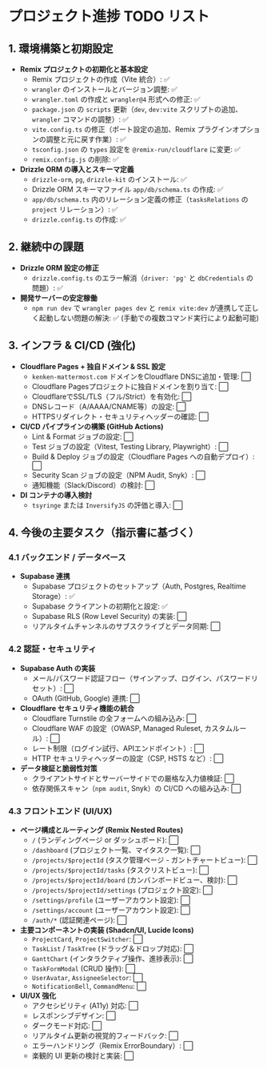 # プロジェクト進捗 TODO リスト

## 1. 環境構築と初期設定
*   **Remix プロジェクトの初期化と基本設定**
    *   Remix プロジェクトの作成（Vite 統合）: ✅
    *   `wrangler` のインストールとバージョン調整: ✅
    *   `wrangler.toml` の作成と `wrangler@4` 形式への修正: ✅
    *   `package.json` の `scripts` 更新（`dev`, `dev:vite` スクリプトの追加、`wrangler` コマンドの調整）: ✅
    *   `vite.config.ts` の修正（ポート設定の追加、Remix プラグインオプションの調整と元に戻す作業）: ✅
    *   `tsconfig.json` の `types` 設定を `@remix-run/cloudflare` に変更: ✅
    *   `remix.config.js` の削除: ✅
*   **Drizzle ORM の導入とスキーマ定義**
    *   `drizzle-orm`, `pg`, `drizzle-kit` のインストール: ✅
    *   Drizzle ORM スキーマファイル `app/db/schema.ts` の作成: ✅
    *   `app/db/schema.ts` 内のリレーション定義の修正（`tasksRelations` の `project` リレーション）: ✅
    *   `drizzle.config.ts` の作成: ✅

## 2. 継続中の課題
*   **Drizzle ORM 設定の修正**
    *   `drizzle.config.ts` のエラー解消（`driver: 'pg'` と `dbCredentials` の問題）: ✅
*   **開発サーバーの安定稼働**
    *   `npm run dev` で `wrangler pages dev` と `remix vite:dev` が連携して正しく起動しない問題の解決: ✅ (手動での複数コマンド実行により起動可能)

## 3. インフラ & CI/CD (強化)
*   **Cloudflare Pages + 独自ドメイン & SSL 設定**
    *   `kenken-mattermost.com` ドメインをCloudflare DNSに追加・管理: ⬜
    *   Cloudflare Pagesプロジェクトに独自ドメインを割り当て: ⬜
    *   CloudflareでSSL/TLS（フル/Strict）を有効化: ⬜
    *   DNSレコード（A/AAAA/CNAME等）の設定: ⬜
    *   HTTPSリダイレクト・セキュリティヘッダーの確認: ⬜
*   **CI/CD パイプラインの構築 (GitHub Actions)**
    *   Lint & Format ジョブの設定: ⬜
    *   Test ジョブの設定（Vitest, Testing Library, Playwright）: ⬜
    *   Build & Deploy ジョブの設定（Cloudflare Pages への自動デプロイ）: ⬜
    *   Security Scan ジョブの設定（NPM Audit, Snyk）: ⬜
    *   通知機能（Slack/Discord）の検討: ⬜
*   **DI コンテナの導入検討**
    *   `tsyringe` または `InversifyJS` の評価と導入: ⬜

## 4. 今後の主要タスク（指示書に基づく）

### 4.1 バックエンド / データベース
*   **Supabase 連携**
    *   Supabase プロジェクトのセットアップ（Auth, Postgres, Realtime Storage）: ✅
    *   Supabase クライアントの初期化と設定: ✅
    *   Supabase RLS (Row Level Security) の実装: ⬜
    *   リアルタイムチャンネルのサブスクライブとデータ同期: ⬜

### 4.2 認証・セキュリティ
*   **Supabase Auth の実装**
    *   メール/パスワード認証フロー（サインアップ、ログイン、パスワードリセット）: ⬜
    *   OAuth (GitHub, Google) 連携: ⬜
*   **Cloudflare セキュリティ機能の統合**
    *   Cloudflare Turnstile の全フォームへの組み込み: ⬜
    *   Cloudflare WAF の設定（OWASP, Managed Ruleset, カスタムルール）: ⬜
    *   レート制限（ログイン試行、APIエンドポイント）: ⬜
    *   HTTP セキュリティヘッダーの設定（CSP, HSTS など）: ⬜
*   **データ検証と脆弱性対策**
    *   クライアントサイドとサーバーサイドでの厳格な入力値検証: ⬜
    *   依存関係スキャン（`npm audit`, Snyk）の CI/CD への組み込み: ⬜

### 4.3 フロントエンド (UI/UX)
*   **ページ構成とルーティング (Remix Nested Routes)**
    *   `/` (ランディングページ or ダッシュボード): ⬜
    *   `/dashboard` (プロジェクト一覧、マイタスク一覧): ⬜
    *   `/projects/$projectId` (タスク管理ページ - ガントチャートビュー): ⬜
    *   `/projects/$projectId/tasks` (タスクリストビュー): ⬜
    *   `/projects/$projectId/board` (カンバンボードビュー、検討): ⬜
    *   `/projects/$projectId/settings` (プロジェクト設定): ⬜
    *   `/settings/profile` (ユーザーアカウント設定): ⬜
    *   `/settings/account` (ユーザーアカウント設定): ⬜
    *   `/auth/*` (認証関連ページ): ⬜
*   **主要コンポーネントの実装 (Shadcn/UI, Lucide Icons)**
    *   `ProjectCard`, `ProjectSwitcher`: ⬜
    *   `TaskList` / `TaskTree` (ドラッグ＆ドロップ対応): ⬜
    *   `GanttChart` (インタラクティブ操作、進捗表示): ⬜
    *   `TaskFormModal` (CRUD 操作): ⬜
    *   `UserAvatar`, `AssigneeSelector`: ⬜
    *   `NotificationBell`, `CommandMenu`: ⬜
*   **UI/UX 強化**
    *   アクセシビリティ (A11y) 対応: ⬜
    *   レスポンシブデザイン: ⬜
    *   ダークモード対応: ⬜
    *   リアルタイム更新の視覚的フィードバック: ⬜
    *   エラーハンドリング（Remix ErrorBoundary）: ⬜
    *   楽観的 UI 更新の検討と実装: ⬜
